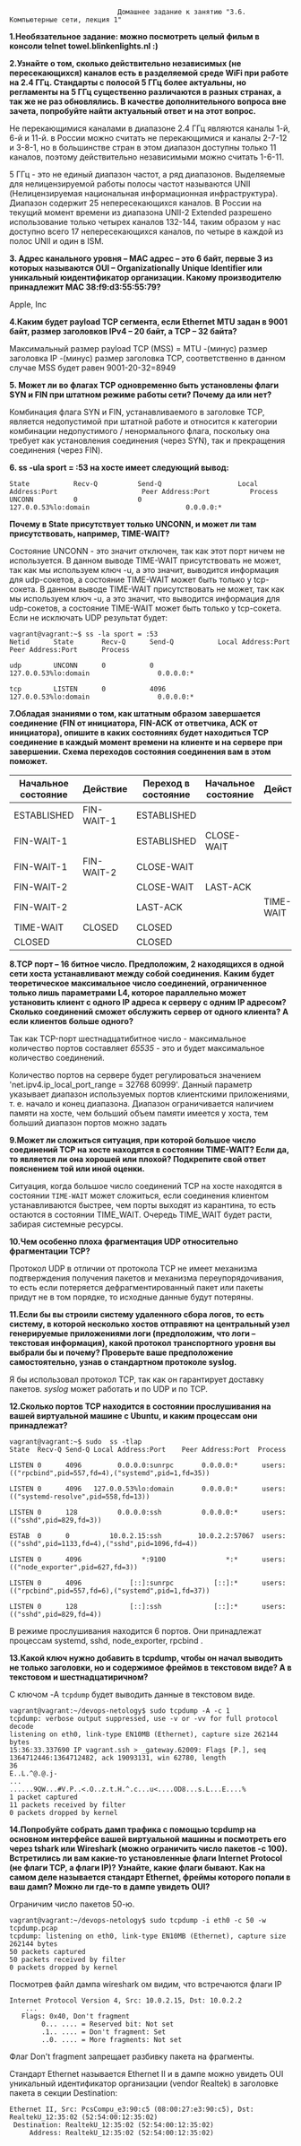                                Домашнее задание к занятию "3.6. Компьютерные сети, лекция 1"
**1.Необязательное задание: можно посмотреть целый фильм в консоли telnet towel.blinkenlights.nl :)**

**2.Узнайте о том, сколько действительно независимых (не пересекающихся) каналов есть в разделяемой среде WiFi при работе на 2.4 ГГц. Стандарты с полосой 5 ГГц более актуальны, но регламенты на 5 ГГц существенно различаются в разных странах, а так же не раз обновлялись. В качестве дополнительного вопроса вне зачета, попробуйте найти актуальный ответ и на этот вопрос.**

Не перекающимися каналами в диапазоне 2.4 ГГц являются каналы 1-й, 6-й и 11-й. в России можно считать не перекающимися и каналы 2-7-12 и 3-8-1, но в большинстве стран в этом диапазон доступны только 
   11 каналов, поэтому действительно независимыми можно считать 1-6-11. 
   
   5 ГГц - это не единый диапазон частот, а ряд диапазонов. Выделяемые для нелицензируемой работы полосы частот называются UNII (Нелицензируемая национальная информационная инфраструктура).
      Диапазон содержит 25 непересекающихся каналов.  В России на текущий момент времени из диапазона UNII-2 Extended разрешено использование только четырех каналов 132-144, таким образом у нас доступно всего 17 непересекающихся каналов, по четыре в каждой из полос UNII и один в ISM.
  

**3. Адрес канального уровня – MAC адрес – это 6 байт, первые 3 из которых называются OUI – Organizationally Unique Identifier или уникальный юидентификатор организации. Какому производителю принадлежит MAC 38:f9:d3:55:55:79?**

Apple, Inc

**4.Каким будет payload TCP сегмента, если Ethernet MTU задан в 9001 байт, размер заголовков IPv4 – 20 байт, а TCP – 32 байта?**

Максимальный размер payload TCP (MSS) = MTU -(минус) размер заголовка IP -(минус) размер заголовка TCP, соответственно в данном случае MSS будет равен 
9001-20-32=8949

**5. Может ли во флагах TCP одновременно быть установлены флаги SYN и FIN при штатном режиме работы сети? Почему да или нет?**

 Комбинация флага SYN и FIN, устанавливаемого в заголовке TCP, является недопустимой при штатной работе и относится к категории комбинации недопустимого / ненормального флага, поскольку она требует как установления соединения (через SYN), так и прекращения соединения (через FIN).

**6. ss -ula sport = :53 на хосте имеет следующий вывод:**
```
State           Recv-Q          Send-Q                   Local Address:Port                     Peer Address:Port          Process
UNCONN          0               0                        127.0.0.53%lo:domain                        0.0.0.0:*
```
**Почему в State присутствует только UNCONN, и может ли там присутствовать, например, TIME-WAIT?**

Состояние UNCONN - это значит отключен, так как этот порт ничем не используется.  В данном выводе TIME-WAIT присутствовать не может, так как мы используем ключ -u, а это значит,
   выводится информация для udp-сокетов, а  состояние TIME-WAIT может быть только у tcp-сокета.
  В данном выводе TIME-WAIT присутствовать не может, так как мы используем ключ -u, а это значит,
 что  выводится информация для udp-сокетов, а  состояние TIME-WAIT может быть только у tcp-сокета. 
Если не исключать UDP результат будет:
```
vagrant@vagrant:~$ ss -la sport = :53
Netid      State       Recv-Q      Send-Q           Local Address:Port              Peer Address:Port      Process

udp        UNCONN      0           0                127.0.0.53%lo:domain                 0.0.0.0:*

tcp        LISTEN      0           4096             127.0.0.53%lo:domain                 0.0.0.0:*
```
**7.Обладая знаниями о том, как штатным образом завершается соединение (FIN от инициатора, FIN-ACK от ответчика, ACK от инициатора), опишите в каких состояниях будет находиться TCP соединение в каждый момент времени на клиенте и на сервере при завершении. Схема переходов состояния соединения вам в этом поможет.**

Начальное состояние|Действие|Переход в состояние|Начальное состояние|Действие|Переход в состояние
-------------------|--------|-------------------|-------------------|--------|-------------------
ESTABLISHED|FIN-WAIT-1|ESTABLISHED| |
FIN-WAIT-1| |ESTABLISHED|CLOSE-WAIT
FIN-WAIT-1|FIN-WAIT-2|CLOSE-WAIT| |
FIN-WAIT-2| |CLOSE-WAIT|LAST-ACK
FIN-WAIT-2| |LAST-ACK| |TIME-WAIT| |LAST-ACK|CLOSED
TIME-WAIT|CLOSED|CLOSED| |
CLOSED| |CLOSED| |


**8.TCP порт – 16 битное число. Предположим, 2 находящихся в одной сети хоста устанавливают между собой соединения. Каким будет теоретическое максимальное число соединений, ограниченное только лишь параметрами L4, которое параллельно может установить клиент с одного IP адреса к серверу с одним IP адресом? Сколько соединений сможет обслужить сервер от одного клиента? А если клиентов больше одного?**

Так как TCP-порт шестнадцатибитное число - максимальное количество портов составляет *65535* - это и будет максимальное количество соединений.
   
   Количество портов на сервере будет регулироваться значением 'net.ipv4.ip_local_port_range = 32768    60999'. Данный параметр указывает диапазон используемых портов клиентскими приложениями,  т. е. начало и конец диапазона. Диапазон ограничивается наличием памяти на хосте, чем больший объем памяти имеется у хоста, тем больший диапазон портов можно задать

**9.Может ли сложиться ситуация, при которой большое число соединений TCP на хосте находятся в состоянии TIME-WAIT? Если да, то является ли она хорошей или плохой? Подкрепите свой ответ пояснением той или иной оценки.**

Ситуация, когда большое число соединений TCP на хосте находятся в состоянии `TIME-WAIT` может сложиться, если соединения клиентом устанавливаются быстрее, чем порты выходят из карантина, то есть остаются в состоянии TIME_WAIT.
   Очередь TIME_WAIT будет расти, забирая системные ресурсы.

**10.Чем особенно плоха фрагментация UDP относительно фрагментации TCP?**

Протокол UDP в отличии от протокола TCP не имеет механизма подтверждения получения пакетов и механизма переупорядочивания, то есть если потеряется дефрагментированный пакет или пакеты придут не в том порядке, то исходные данные будут потеряны. 

**11.Если бы вы строили систему удаленного сбора логов, то есть систему, в которой несколько хостов отправяют на центральный узел генерируемые приложениями логи (предположим, что логи – текстовая информация), какой протокол транспортного уровня вы выбрали бы и почему? Проверьте ваше предположение самостоятельно, узнав о стандартном протоколе syslog.**

Я бы использовал протокол TCP, так как он гарантирует доставку пакетов.
   *syslog* может работать и по UDP и по TCP.

**12.Сколько портов TCP находится в состоянии прослушивания на вашей виртуальной машине с Ubuntu, и каким процессам они принадлежат?**
```
vagrant@vagrant:~$ sudo  ss -tlap
State  Recv-Q Send-Q Local Address:Port    Peer Address:Port  Process

LISTEN 0      4096         0.0.0.0:sunrpc       0.0.0.0:*      users:(("rpcbind",pid=557,fd=4),("systemd",pid=1,fd=35))

LISTEN 0      4096   127.0.0.53%lo:domain       0.0.0.0:*      users:(("systemd-resolve",pid=558,fd=13))

LISTEN 0      128          0.0.0.0:ssh          0.0.0.0:*      users:(("sshd",pid=829,fd=3))

ESTAB  0      0          10.0.2.15:ssh         10.0.2.2:57067  users:(("sshd",pid=1133,fd=4),("sshd",pid=1096,fd=4))

LISTEN 0      4096               *:9100               *:*      users:(("node_exporter",pid=627,fd=3))

LISTEN 0      4096            [::]:sunrpc          [::]:*      users:(("rpcbind",pid=557,fd=6),("systemd",pid=1,fd=37))

LISTEN 0      128             [::]:ssh             [::]:*      users:(("sshd",pid=829,fd=4))

```
В режиме прослушивания находится 6 портов. Они принадлежат процессам systemd, sshd,  node_exporter, rpcbind .

**13.Какой ключ нужно добавить в tcpdump, чтобы он начал выводить не только заголовки, но и содержимое фреймов в текстовом виде? А в текстовом и шестнадцатиричном?**

С ключом -A `tcpdump` будет выводить данные в текстовом виде. 

```
vagrant@vagrant:~/devops-netology$ sudo tcpdump -A -c 1
tcpdump: verbose output suppressed, use -v or -vv for full protocol decode
listening on eth0, link-type EN10MB (Ethernet), capture size 262144 bytes
15:36:33.337690 IP vagrant.ssh > _gateway.62009: Flags [P.], seq 1364712446:1364712482, ack 19093131, win 62780, length
36
E..L.^@.@.j-
...
......9QW...#V.P..<.O..z.t.H.^.c...u<....OD8...s.L...E....%
1 packet captured
11 packets received by filter
0 packets dropped by kernel
```


**14.Попробуйте собрать дамп трафика с помощью tcpdump на основном интерфейсе вашей виртуальной машины и посмотреть его через tshark или Wireshark (можно ограничить число пакетов -c 100). Встретились ли вам какие-то установленные флаги Internet Protocol (не флаги TCP, а флаги IP)? Узнайте, какие флаги бывают. Как на самом деле называется стандарт Ethernet, фреймы которого попали в ваш дамп? Можно ли где-то в дампе увидеть OUI?**

Ограничим число пакетов 50-ю.
```
vagrant@vagrant:~/devops-netology$ sudo tcpdump -i eth0 -c 50 -w tcpdump.pcap
tcpdump: listening on eth0, link-type EN10MB (Ethernet), capture size 262144 bytes
50 packets captured
50 packets received by filter
0 packets dropped by kernel
```
Посмотрев файл дампа wireshark ом
видим, что встречаются флаги IP

```
Internet Protocol Version 4, Src: 10.0.2.15, Dst: 10.0.2.2
    ...
   Flags: 0x40, Don't fragment
        0... .... = Reserved bit: Not set
        .1.. .... = Don't fragment: Set
        ..0. .... = More fragments: Not set
 ```
 Флаг Don't fragment запрещает разбивку пакета на фрагменты.
   
   Стандарт Ethernet называется Ethernet II и в дампе можно увидеть OUI уникальный идентификатор организации  (vendor Realtek) в заголовке пакета в секции Destination:
   ```
   Ethernet II, Src: PcsCompu_e3:90:c5 (08:00:27:e3:90:c5), Dst: RealtekU_12:35:02 (52:54:00:12:35:02)
    Destination: RealtekU_12:35:02 (52:54:00:12:35:02)
        Address: RealtekU_12:35:02 (52:54:00:12:35:02)
        
   ```

